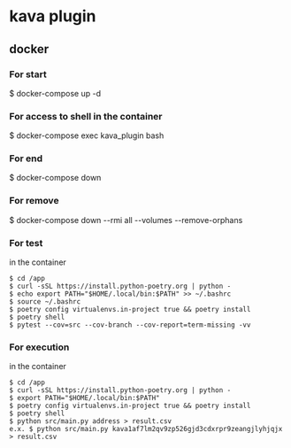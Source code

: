 # kava plugin

## docker

### For start

$ docker-compose up -d

### For access to shell in the container

$ docker-compose exec kava_plugin bash

### For end

$ docker-compose down

### For remove

$ docker-compose down --rmi all --volumes --remove-orphans

### For test

in the container

```
$ cd /app
$ curl -sSL https://install.python-poetry.org | python -
$ echo export PATH="$HOME/.local/bin:$PATH" >> ~/.bashrc
$ source ~/.bashrc
$ poetry config virtualenvs.in-project true && poetry install
$ poetry shell
$ pytest --cov=src --cov-branch --cov-report=term-missing -vv
```

### For execution

in the container

```
$ cd /app
$ curl -sSL https://install.python-poetry.org | python -
$ export PATH="$HOME/.local/bin:$PATH"
$ poetry config virtualenvs.in-project true && poetry install
$ poetry shell
$ python src/main.py address > result.csv
e.x. $ python src/main.py kava1af7lm2qv9zp526gjd3cdxrpr9zeangjlyhjqjx > result.csv
```

